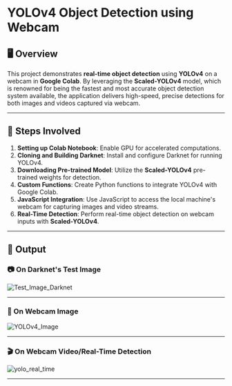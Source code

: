 # YOLOv4 Object Detection using Webcam

## 🖥️ Overview

This project demonstrates **real-time object detection** using **YOLOv4** on a webcam in **Google Colab**. By leveraging the **Scaled-YOLOv4** model, which is renowned for being the fastest and most accurate object detection system available, the application delivers high-speed, precise detections for both images and videos captured via webcam.

---

## 🚀 Steps Involved

1. **Setting up Colab Notebook**: Enable GPU for accelerated computations.
2. **Cloning and Building Darknet**: Install and configure Darknet for running YOLOv4.
3. **Downloading Pre-trained Model**: Utilize the **Scaled-YOLOv4** pre-trained weights for detection.
4. **Custom Functions**: Create Python functions to integrate YOLOv4 with Google Colab.
5. **JavaScript Integration**: Use JavaScript to access the local machine's webcam for capturing images and video streams.
6. **Real-Time Detection**: Perform real-time object detection on webcam inputs with **Scaled-YOLOv4**.

---

## 🎥 Output

### 📷 On Darknet's Test Image

![Test_Image_Darknet](https://user-images.githubusercontent.com/37257980/148327301-ecb5d8b7-0518-43e1-933d-71cefa7820ae.png)

---

### 📸 On Webcam Image

![YOLOv4_Image](https://user-images.githubusercontent.com/37257980/148326691-7d3b6a30-370b-4cdb-8fa0-f5e46e0d6094.png)

---

### 🎬 On Webcam Video/Real-Time Detection

![yolo_real_time](https://user-images.githubusercontent.com/37257980/148326699-c2ea3468-6d51-4b73-a9d0-9eb4d5e70a92.png)

---
